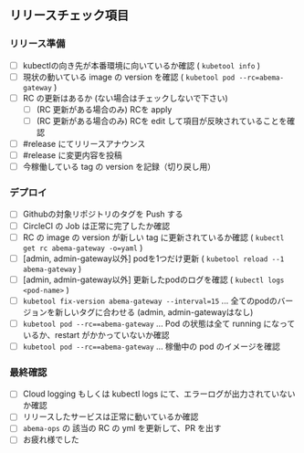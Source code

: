 ## リリースチェック項目

### リリース準備

- [ ] kubectlの向き先が本番環境に向いているか確認 ( `kubetool info` )
- [ ] 現状の動いている image の version を確認 ( `kubetool pod --rc=abema-gateway` )
- [ ] RC の更新はあるか (ない場合はチェックしないで下さい)
    - [ ] (RC 更新がある場合のみ) RCを apply
    - [ ] (RC 更新がある場合のみ) RCを edit して項目が反映されていることを確認
- [ ] #release にてリリースアナウンス
- [ ] #release に変更内容を投稿
- [ ] 今稼働している tag の version を記録（切り戻し用）

### デプロイ

- [ ] Githubの対象リポジトリのタグを Push する
- [ ] CircleCI の Job は正常に完了したか確認
- [ ] RC の image の version が新しい tag に更新されているか確認 ( `kubectl get rc abema-gateway -o=yaml` )
- [ ] [admin, admin-gateway以外] podを1つだけ更新 ( `kubetool reload --1 abema-gateway` )
- [ ] [admin, admin-gateway以外] 更新したpodのログを確認 ( `kubectl logs <pod-name>` )
- [ ] `kubetool fix-version abema-gateway --interval=15` ... 全てのpodのバージョンを新しいタグに合わせる (admin, admin-gatewayはなし)
- [ ] `kubetool pod --rc==abema-gateway` ... Pod の状態は全て running になっているか、restart がかかっていないか確認
- [ ] `kubetool pod --rc==abema-gateway` ... 稼働中の pod のイメージを確認

### 最終確認

- [ ] Cloud logging もしくは kubectl logs にて、エラーログが出力されていないか確認
- [ ] リリースしたサービスは正常に動いているか確認
- [ ] `abema-ops` の 該当の RC の yml を更新して、PR を出す
- [ ]  お疲れ様でした
